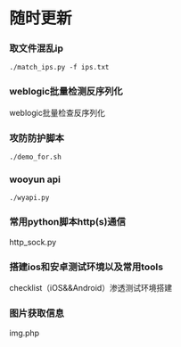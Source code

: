 # 随时更新


### 取文件混乱ip
```./match_ips.py -f ips.txt```
### weblogic批量检测反序列化
weblogic批量检查反序列化
### 攻防防护脚本
```./demo_for.sh```
### wooyun api
```./wyapi.py```
### 常用python脚本http(s)通信
http_sock.py
### 搭建ios和安卓测试环境以及常用tools
checklist（iOS&&Android）渗透测试环境搭建
### 图片获取信息
img.php
